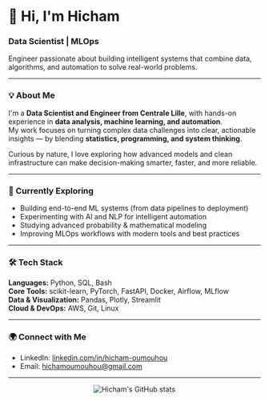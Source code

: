 # 👋 Hi, I'm Hicham  

### Data Scientist | MLOps 
Engineer passionate about building intelligent systems that combine data, algorithms, and automation to solve real-world problems.  

---

### 💡 About Me  
I'm a **Data Scientist and Engineer from Centrale Lille**, with hands-on experience in **data analysis, machine learning, and automation**.  
My work focuses on turning complex data challenges into clear, actionable insights — by blending **statistics, programming, and system thinking**.  

Curious by nature, I love exploring how advanced models and clean infrastructure can make decision-making smarter, faster, and more reliable.  

---

### 🧠 Currently Exploring  
- Building end-to-end ML systems (from data pipelines to deployment)  
- Experimenting with AI and NLP for intelligent automation  
- Studying advanced probability & mathematical modeling  
- Improving MLOps workflows with modern tools and best practices  

---

### 🛠️ Tech Stack  
**Languages:** Python, SQL, Bash  
**Core Tools:** scikit-learn, PyTorch, FastAPI, Docker, Airflow, MLflow  
**Data & Visualization:** Pandas, Plotly, Streamlit  
**Cloud & DevOps:** AWS, Git, Linux  

---

### 🌍 Connect with Me   
- LinkedIn: [linkedin.com/in/hicham-oumouhou](https://www.linkedin.com/in/hicham-oumouhou)  
- Email: [hichamoumouhou@gmail.com](mailto:hichamoumouhou85@gmail.com)  

---

<p align="center">
  <img src="https://github-readme-stats.vercel.app/api?username=hichamomh&show_icons=true&theme=tokyonight" alt="Hicham's GitHub stats"/>
</p>
